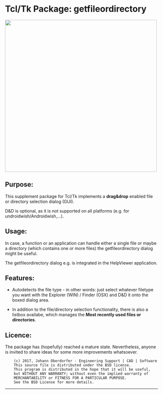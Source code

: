 # Tcl/Tk Package: getfileordirectory

<img src="./getfileordirectory.png" class="img-responsive" width="500">

## Purpose:

This supplement package for Tcl/Tk implements a **drag&drop** enabled file or directory
selection dialog (GUI).

D&D is optional, as it is not supported on all platforms (e.g. for undroidwish/Androidwish,...).

## Usage:

In case, a function or an application can handle either a single file or maybe a directory
(which contains one or more files) the getfileordirectory dialog might be useful.

The getfileordirectory dialog e.g. is integrated in the HelpViewer application.


## Features:

+	Autodetects the file type - in other words: just select whatever filetype you want with the
	Explorer (WIN) / Finder (OSX) and D&D it onto the boxed dialog area.

+	In addition to the file/directory selection functionality, there is also a listbox availabe,
	which manages the **Most recently used files or directories**.

	
## Licence:	

The package has (hopefully) reached a mature state.
Nevertheless, anyone is invited to share ideas for some more improvements whatsoever.

```
	(c) 2017, Johann Oberdorfer - Engineering Support | CAD | Software
	This source file is distributed under the BSD license.
	This program is distributed in the hope that it will be useful,
	but WITHOUT ANY WARRANTY; without even the implied warranty of
	MERCHANTABILITY or FITNESS FOR A PARTICULAR PURPOSE.
	See the BSD License for more details.

```
	
----
